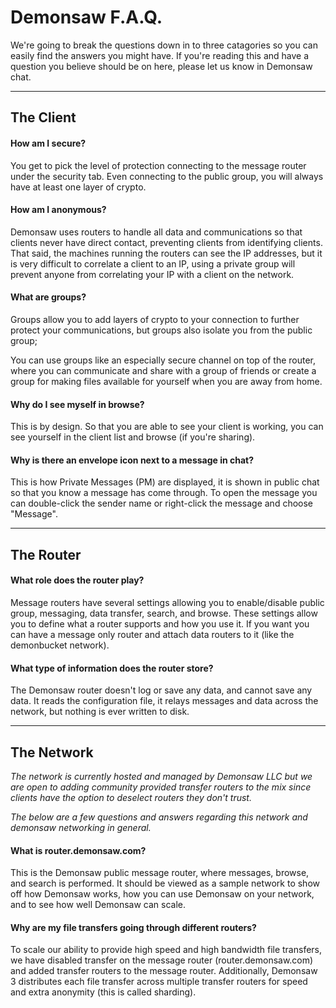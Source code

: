 # Demonsaw F.A.Q.

We're going to break the questions down in to three catagories so you can easily find the answers you might have. If you're reading this and have a question you believe should be on here, please let us know in Demonsaw chat.


---

## The Client
#### How am I secure?
You get to pick the level of protection connecting to the message router under the security tab. Even connecting to the public group, you will always have at least one layer of crypto.

#### How am I anonymous?
Demonsaw uses routers to handle all data and communications so that clients never have direct contact, preventing clients from identifying clients. That said, the machines running the routers can see the IP addresses, but it is very difficult to correlate a client to an IP, using a private group will prevent anyone from correlating your IP with a client on the network.

#### What are groups?
Groups allow you to add layers of crypto to your connection to further protect your communications, but groups also isolate you from the public group; 


You can use groups like an especially secure channel on top of the router, where you can communicate and share with a group of friends or create a group for making files available for yourself when you are away from home.

#### Why do I see myself in browse?
This is by design. So that you are able to see your client is working, you can see yourself in the client list and browse (if you're sharing).

#### Why is there an envelope icon next to a message in chat?
This is how Private Messages (PM) are displayed, it is shown in public chat so that you know a message has come through. To open the message you can double-click the sender name or right-click the message and choose "Message".

---

## The Router
#### What role does the router play?
Message routers have several settings allowing you to enable/disable public group, messaging, data transfer, search, and browse. These settings allow you to define what a router supports and how you use it. If you want you can have a message only router and attach data routers to it (like the demonbucket network).

#### What type of information does the router store?
The Demonsaw router doesn't log or save any data, and cannot save any data. It reads the configuration file, it relays messages and data across the network, but nothing is ever written to disk.

---

## The Network
<i>The network is currently hosted and managed by Demonsaw LLC but we are open to adding community provided transfer routers to the mix since clients have the option to deselect routers they don't trust.

The below are a few questions and answers regarding this network and demonsaw networking in general.</i>

#### What is router.demonsaw.com?
This is the Demonsaw public message router, where messages, browse, and search is performed. It should be viewed as a sample network to show off how Demonsaw works, how you can use Demonsaw on your network, and to see how well Demonsaw can scale.

#### Why are my file transfers going through different routers?
To scale our ability to provide high speed and high bandwidth file transfers, we have disabled transfer on the message router (router.demonsaw.com) and added transfer routers to the message router. Additionally, Demonsaw 3 distributes each file transfer across multiple transfer routers for speed and extra anonymity (this is called sharding).

